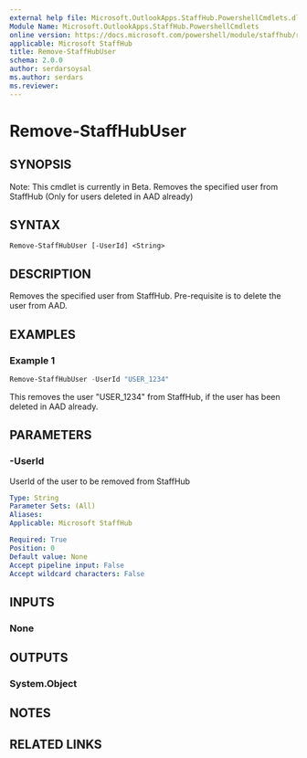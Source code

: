 ```yaml
---
external help file: Microsoft.OutlookApps.StaffHub.PowershellCmdlets.dll-Help.xml
Module Name: Microsoft.OutlookApps.StaffHub.PowershellCmdlets
online version: https://docs.microsoft.com/powershell/module/staffhub/remove-staffhubuser
applicable: Microsoft StaffHub
title: Remove-StaffHubUser
schema: 2.0.0
author: serdarsoysal
ms.author: serdars
ms.reviewer:
---
```


# Remove-StaffHubUser

## SYNOPSIS
Note: This cmdlet is currently in Beta.
Removes the specified user from StaffHub (Only for users deleted in AAD already)

## SYNTAX

```
Remove-StaffHubUser [-UserId] <String>
```

## DESCRIPTION
Removes the specified user from StaffHub.
Pre-requisite is to delete the user from AAD.

## EXAMPLES

### Example 1
```powershell
Remove-StaffHubUser -UserId "USER_1234"
```

This removes the user "USER_1234" from StaffHub, if the user has been deleted in AAD already.

## PARAMETERS

### -UserId
UserId of the user to be removed from StaffHub

```yaml
Type: String
Parameter Sets: (All)
Aliases:
Applicable: Microsoft StaffHub

Required: True
Position: 0
Default value: None
Accept pipeline input: False
Accept wildcard characters: False
```

## INPUTS

### None


## OUTPUTS

### System.Object

## NOTES

## RELATED LINKS
